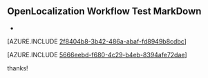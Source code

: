 ## OpenLocalization Workflow Test MarkDown
* 

[AZURE.INCLUDE [2f8404b8-3b42-486a-abaf-fd8949b8cdbc](calleeMd1.md)]



[AZURE.INCLUDE [5666eebd-f680-4c29-b4eb-8394afe72dae](calleeMd2.md)]

 
thanks!